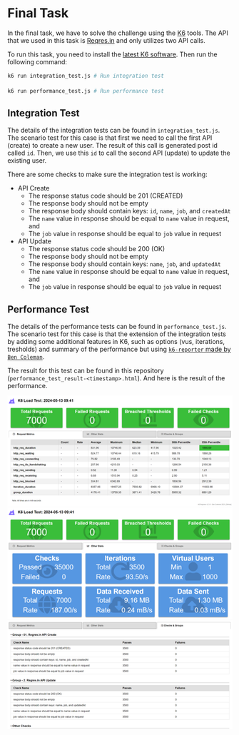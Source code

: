 # Final Task

In the final task, we have to solve the challenge using the [K6](https://k6.io/) tools. The API that we used in this task is [Reqres.in](https://reqres.in) and only utilizes two API calls.

To run this task, you need to install the [latest K6 software](https://k6.io/docs/get-started/installation/). Then run the following command:

```bash
k6 run integration_test.js # Run integration test

k6 run performance_test.js # Run performance test
```

## Integration Test

The details of the integration tests can be found in `integration_test.js`. The scenario test for this case is that first we need to call the first API (create) to create a new user. The result of this call is generated post id called `id`. Then, we use this `id` to call the second API (update) to update the existing user.

There are some checks to make sure the integration test is working:

- API Create
  - The response status code should be 201 (CREATED)
  - The response body should not be empty
  - The response body should contain keys: `id`, `name`, `job`, and `createdAt`
  - The `name` value in response should be equal to `name` value in request, and
  - The `job` value in response should be equal to `job` value in request
- API Update
  - The response status code should be 200 (OK)
  - The response body should not be empty
  - The response body should contain keys: `name`, `job`, and `updatedAt`
  - The `name` value in response should be equal to `name` value in request, and
  - The `job` value in response should be equal to `job` value in request

## Performance Test

The details of the performance tests can be found in `performance_test.js`. The scenario test for this case is that the extension of the integration tests by adding some additional features in K6, such as options (vus, iterations, tresholds) and summary of the performance but using [`k6-reporter` made by `Ben Coleman`](https://github.com/benc-uk/k6-reporter).

The result for this test can be found in this repository (`performance_test_result-<timestamp>.html`). And here is the result of the performance.

![K6-Report 1](./images/report-1.png)
![K6-Report 2](./images/report-2.png)
![K6-Report 3](./images/report-3.png)
